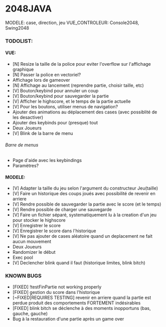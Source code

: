 # 2048JAVA
MODELE: case, direction, jeu
VUE_CONTROLEUR: Console2048, Swing2048

### TODOLIST:
#### VUE:
- [N] Resize la taille de la police pour eviter l'overflow sur l'affichage graphique
- [N] Passer la police en vectoriel?
- Affichage lors de gameover
- [N] Affichage au lancement (reprendre partie, choisir taille, etc)
- [V] Bouton/keybind pour annuler un coup
- [V] Bouton/keybind pour sauvegarder la partie
- [V] Afficher le highscore, et le temps de la partie actuelle
- [V] Pour les boutons, utiliser menus de navigation?
- Ajouter des animations au déplacement des cases (avec possiblité de les desactiver)
- Ajouter des keybinds pour (presque) tout
- Deux Joueurs
- [V] Blink de la barre de menu

###### Barre de menus
- Page d'aide avec les keybindings
- Paramètres?

#### MODELE:
- [V] Adapter la taille du jeu selon l'argument du constructeur Jeu(taille)
- [V] Faire un historique des coups joués avec possibilité de revenir en arriere
- [V] Rendre possible de sauvegarder la partie avec le score (et le temps)
- [V] Rendre possible de charger une sauvegarde
- [V] Faire un fichier séparé, systematiquement lu à la creation d'un jeu pour stocker le highscore
- [V] Enregistrer le score
- [V] Enregistrer le score dans l'historique
- [V] Ne pas ajouter de cases aléatoire quand un deplacement ne fait aucun mouvement
- Deux Joueurs
- Randomizer le début
- Exec pool
- [V] Declencher blink quand il faut (historique limites, blink bitch)


### KNOWN BUGS
- [FIXED] !testFinPartie not working properly 
- [FIXED] gestion du score dans l'historique
- [~FIXED|REQUIRES TESTING] revenir en arriere quand la partie est perdue produit des comportements FORTEMENT indésirables
- [FIXED] blink bitch se déclenche à des moments inopportuns (bas, gauche, gauche)
- Bug à la restauration d'une partie après un game over

